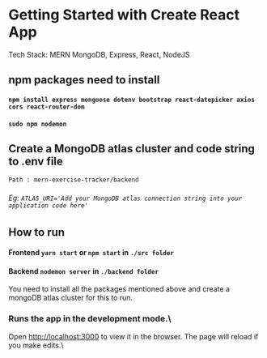 # Getting Started with Create React App

Tech Stack: MERN MongoDB, Express, React, NodeJS

## npm packages need to install
####  ``` npm install express mongoose dotenv bootstrap react-datepicker axios cors react-router-dom ```
####  ``` sudo npm nodemon ```

## Create a MongoDB atlas cluster and code string to .env file
``` Path : mern-exercise-tracker/backend ```
######   Eg: `ATLAS_URI='Add your MongoDB atlas connection string into your application code here'`
## How to run
#### Frontend `yarn start` or `npm start` in ``` ./src folder ```
####  Backend   `nodemon server` in ```./backend folder```
You need to install all the packages mentioned above and create a mongoDB atlas cluster for this to run.

### Runs the app in the development mode.\
 Open [http://localhost:3000](http://localhost:3000) to view it in the browser.
The page will reload if you make edits.\


